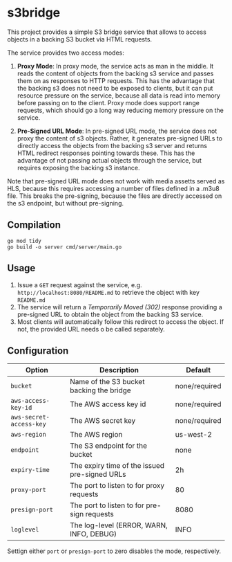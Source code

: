 # s3bridge

This project provides a simple S3 bridge service that allows to access objects in a backing S3 bucket via HTML requests.

The service provides two access modes:

1. **Proxy Mode**: In proxy mode, the service acts as man in the middle. It reads the content of objects from the backing s3 service and passes them on as responses to HTTP requests. This has the advantage that the backing s3 does not need to be exposed to clients, but it can put resource pressure on the service, because all data is read into memory before passing on to the client. Proxy mode does support range requests, which should go a long way reducing memory pressure on the service.

2. **Pre-Signed URL Mode**: In pre-signed URL mode, the service does not proxy the content of s3 objects. Rather, it generates pre-signed URLs to directly access the objects from the backing s3 server and returns HTML redirect responses pointing towards these. This has the advantage of not passing actual objects through the service, but requires exposing the backing s3 instance.

Note that pre-signed URL mode does not work with media assetts served as HLS, because this requires accessing a number of files defined in a .m3u8 file. This breaks the pre-signing, because the files are directly accessed on the s3 endpoint, but without pre-signing.

## Compilation

```linux
go mod tidy
go build -o server cmd/server/main.go
```

## Usage

1. Issue a `GET` request against the service, e.g. `http://localhost:8080/README.md` to retrieve the object with key `README.md`
2. The service will return a *Temporarily Moved (302)* response providing a pre-signed URL to obtain the object from the backing S3 service.
3. Most clients will automatically follow this redirect to access the object. If not, the provided URL needs o be called separately.

## Configuration

| Option                  | Description                                   | Default       |
| ----------------------- | --------------------------------------------- | ------------- |
| `bucket`                | Name of the S3 bucket backing the bridge      | none/required |
| `aws-access-key-id`     | The AWS access key id                         | none/required |
| `aws-secret-access-key` | The AWS secret key                            | none/required |
| `aws-region`            | The AWS region                                | us-west-2     |
| `endpoint`              | The S3 endpoint for the bucket                | none          |
| `expiry-time`           | The expiry time of the issued pre-signed URLs | 2h            |
| `proxy-port`            | The port to listen to for proxy requests      | 80            |
| `presign-port`          | The port to listen to for pre-sign requests   | 8080          |
| `loglevel`              | The log-level (ERROR, WARN, INFO, DEBUG)      | INFO          |

Settign either `port` or `presign-port` to zero disables the mode, respectively.